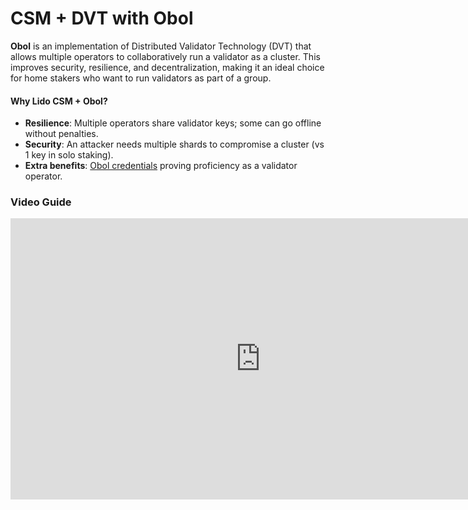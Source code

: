 # CSM + DVT with Obol

**Obol** is an implementation of Distributed Validator Technology (DVT) that allows multiple operators to collaboratively run a validator as a cluster. This improves security, resilience, and decentralization, making it an ideal choice for home stakers who want to run validators as part of a group.  

#### Why Lido CSM + Obol?
- **Resilience**: Multiple operators share validator keys; some can go offline without penalties.  
- **Security**: An attacker needs multiple shards to compromise a cluster (vs 1 key in solo staking).  
- **Extra benefits**: [Obol credentials](https://docs.obol.org/community-and-governance/community/techne) proving proficiency as a validator operator.  

### Video Guide
<iframe width="800" height="450" src="https://www.youtube.com/embed/RfHn4k3HdV0?si=bPLrOLwGfdtrrSOL" title="YouTube video player" frameBorder="0" allow="accelerometer; autoplay; clipboard-write; encrypted-media; gyroscope; picture-in-picture" allowFullScreen />

## Preparation

:::info
Obol clusters can be formed with as few as **4 operators**, but we recommend **7 operators** as it's the minimum configuration to tolerate two malicious nodes.
:::

Before creating a cluster:  

1. **Appoint a cluster leader** to coordinate setup.  
2. Collect wallet addresses of all cluster members.  
3. Create a Safe multi-sig wallet (`4/7` or `5/7` threshold) → [safe.global](https://safe.global/).  
4. Create a Splitter contract with all members → [splits.org](https://splits.org/).  
5. Each operator generates an Obol Ethereum Node Record (**ENR**) and backs it up securely.  
6. Decide how many validator keys to run based on available **ETH bond** for Lido CSM.  
7. Each operator also needs a **full Ethereum node** and **MEV-Boost** configured with Lido-vetted relays. Please refer to [Node Setup](/run-on-lido/csm/node-setup/) to learn how.

## 1. Preparing Your Environment
Obol's client is named Charon, we will need this to use this to distribute keys and perform the actions as a group.

In this guide we will use a multi-container Docker setup that includes execution client, consensus client, MEV-Boost and the Charon client. Steps to use Obol with other integrations (e.g. Dappnode) differs in the instalation of Charon, but are largely the same afterwards.

1. Clone the Charon client repository and set up the environment:
```
git clone https://github.com/ObolNetwork/charon-distributed-validator-node.git
cd charon-distributed-validator-node
mkdir .charon
cp .env.sample.hoodi .env
```

2. Ensure your user has Docker privileges:
```
sudo usermod -a -G docker $USER
```
After adding your user to the `docker` group, log out of your SSH session and reconnect.

## 2. Generate Ethereum Node Records (ENR)
Each operator needs an ENR to identify themselves in the cluster, to generate use the following command:
```
docker compose run --rm charon create enr
```
Back up the ENR securely. It will be required during cluster setup.

![ENR generation](/img/csm-guide/obol-1.png)

## 3. Set up Cluster Management Contracts
### Multi-sig Wallet
Create a Safe multi-sig wallet with all operators as signers:
- Hoodi Testnet Safe: [app.safe.protofire.io/welcome](https://app.safe.protofire.io/welcome)
- Mainnet Safe: [app.safe.global](https://app.safe.global)
Set a signing threshold of 4/7 or 5/7.

### Splitter Contract
Use [app.splits.org](https://app.splits.org) to deploy a Splitter contract with all operator reward addresses.
- Select immutable option (recommended).
- Share the deployed contract address with all members.

## 4. Create a Cluster via Obol Launchpad
1. Cluster leader opens the Launchpad:
- Mainnet: [launchpad.obol.org](https://launchpad.obol.org)
- Hoodi Testnet: [hoodi.launchpad.obol.org](https://hoodi.launchpad.obol.org)

2. Select Create Cluster, review and accept advisories, and sign confirmations.
3. Configure:
    - Cluster name & size
    - Signer addresses of all members
    - Number of validators
    - Select Lido CSM tab, this will automatically set the Withdrawal and Fee Recipient to Lido's contracts.
![Lido CSM configuration](/img/csm-guide/obol-2.png)

4. Share the cluster configuration link with all members.

## 5. Distributed Key Generation (DKG)
1. Each member opens the cluster config link, connects wallet, and verifies details.
2. Submit ENR and confirm configuration.
3. Wait for all members to accept.
4. Once ready, run the CLI command provided.
After completion, you will have:
- `cluster-lock.json` in the `.charon` folder
- `deposit-data.json` for deposits
- `validator_keys/` folder with partial key shares
Back up the `.charon` folder securely. Validator keys cannot be recreated.

![Lido CSM configuration](/img/csm-guide/obol-3.png)

## 6. Configure MEV-Boost
MEV-Boost is **required** for all CSM operators.
1. Edit the `.env` file and change:
```
BUILDER_API_ENABLED=true # This is usually at the top of the .env file
MEVBOOST_RELAYS=<vetted Lido relay URLs> # This is in the MEV-Boost section
```
2. Use only [Lido-vetted relays](https://enchanted-direction-844.notion.site/6d369eb33f664487800b0dedfe32171e)
3. All operators must use the same relay set.

## 7. Start the Node
To start the node run the following command:
```
docker compose up -d
```

Execution & consensus clients will sync. Charon + validator client will wait for activation.

## 8. Upload keys
To upload keys to Lido CSM as an Obol DV cluster, do the following:

1. **Create a Node Operator** in the Lido CSM Widget using **Extended Mode** (as described [here](/run-on-lido/csm/lido-csm-widget/operator-roles#extended-mode)).  
   - **Manager Address** → your **Safe** multi-sig  
   - **Rewards Address** → your **Splitter** contract
2. **Upload `deposit_data.json`** for the validators and provide the required **bond** as described [in this section of the guide](/run-on-lido/csm/lido-csm-widget/upload-remove-view-validator-keys#upload-keys).

## 9. Exit Validators
If you want to exit one or all of the validators in the cluster, the majority of the cluster needs to run the following commands:

**Exit a specific validator**
```
docker exec -it charon-distributed-validator-node-charon-1 /bin/sh -c 'charon exit sign \
--beacon-node-endpoints="http://lighthouse:5052" \
--validator-public-key="<VALIDATOR_PUBLIC_KEY>" \
--exit-epoch=194048'
```

**Exit all validators**
```
docker exec -it charon-distributed-validator-node-charon-1 /bin/sh -c 'charon exit sign \
--beacon-node-endpoints="http://lighthouse:5052" \
--all \
--exit-epoch=194048'
```

Once a validator has broadcasted an exit message, it must continue to validate for at least 27 hours or longer. Do not shut off your distributed validator nodes until your validator is fully exited.
